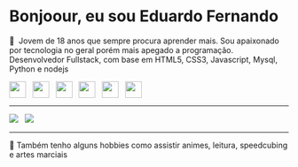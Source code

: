 #  Bonjoour, eu sou Eduardo Fernando

💬&nbsp;
Jovem de 18 anos que sempre procura aprender mais. Sou apaixonado por tecnologia no geral porém mais 
apegado a programação.
Desenvolvedor Fullstack, com base em HTML5, CSS3, Javascript, Mysql, Python e nodejs

<div>
	<img align="center" style="width:30px;height:30px;" src="https://cdn.jsdelivr.net/gh/devicons/devicon/icons/javascript/javascript-original.svg" /> &nbsp;
	<img align="center" style="width:30px;height:30px;" src="https://cdn.jsdelivr.net/gh/devicons/devicon/icons/python/python-original.svg" /> &nbsp;
	<img align="center" style="width:30px;height:30px;" src="https://cdn.jsdelivr.net/gh/devicons/devicon/icons/html5/html5-original.svg" /> &nbsp;     
	<img align="center" style="width:30px;height:30px;" src="https://cdn.jsdelivr.net/gh/devicons/devicon/icons/mysql/mysql-original-wordmark.svg" /> &nbsp;
	<img align="center" style="width:30px;height:30px;" src="https://cdn.jsdelivr.net/gh/devicons/devicon/icons/css3/css3-original.svg" /> &nbsp;
	<img align="center" style="width:30px;height:30px;" src="https://cdn.jsdelivr.net/gh/devicons/devicon/icons/bootstrap/bootstrap-plain.svg" />    
</div>

--- 
<!-- ![Anurag's GitHub stats](https://github-readme-stats.vercel.app/api?username=efernandev&show_icons=true&theme=merko) 
![Top langs](https://github-readme-stats.vercel.app/api/top-langs/?username=efernandev&theme=blue-green) -->
<div>
	<img src="https://github-readme-stats.vercel.app/api?username=efernandev&show_icons=true&theme=merko" /> &nbsp; 
	<img src="https://github-readme-stats.vercel.app/api/top-langs/?username=efernandev&theme=blue-green" />
</div>

--- 

📌&nbsp;Também tenho alguns hobbies como assistir animes, leitura, speedcubing e artes marciais










